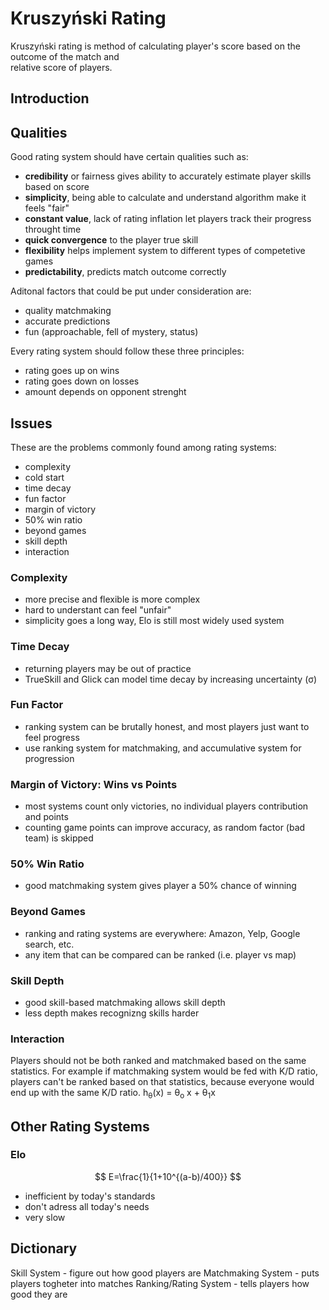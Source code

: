 # Kruszyński Rating

Kruszyński rating is method of calculating player's score based on the outcome of the match and  
relative score of players.

## Introduction

## Qualities

Good rating system should have certain qualities such as:
- **credibility** or fairness gives ability to accurately estimate player skills based on score
- **simplicity**, being able to calculate and understand algorithm make it feels "fair"
- **constant value**, lack of rating inflation let players track their progress throught time
- **quick convergence** to the player true skill
- **flexibility** helps implement system to different types of competetive games
- **predictability**, predicts match outcome correctly

Aditonal factors that could be put under consideration are:
- quality matchmaking
- accurate predictions
- fun (approachable, fell of mystery, status)

Every rating system should follow these three principles:
- rating goes up on wins
- rating goes down on losses
- amount depends on opponent strenght

## Issues

These are the problems commonly found among rating systems:
- complexity
- cold start
- time decay
- fun factor
- margin of victory
- 50% win ratio
- beyond games
- skill depth
- interaction

### Complexity

- more precise and flexible is more complex
- hard to understant can feel "unfair"
- simplicity goes a long way, Elo is still most widely used system

### Time Decay

- returning players may be out of practice
- TrueSkill and Glick can model time decay by increasing uncertainty (σ)

### Fun Factor

- ranking system can be brutally honest, and most players just want to feel progress
- use ranking system for matchmaking, and accumulative system for progression

### Margin of Victory: Wins vs Points

- most systems count only victories, no individual players contribution and points
- counting game points can improve accuracy, as random factor (bad team) is skipped

### 50% Win Ratio

- good matchmaking system gives player a 50% chance of winning

### Beyond Games

- ranking and rating systems are everywhere: Amazon, Yelp, Google search, etc.
- any item that can be compared can be ranked (i.e. player vs map)

### Skill Depth

- good skill-based matchmaking allows skill depth
- less depth makes recognizng skills harder

### Interaction

Players should not be both ranked and matchmaked based on the same statistics.
For example if matchmaking system would be fed with K/D ratio, players can't
be ranked based on that statistics, because everyone would end up with the same
K/D ratio.
h<sub>&theta;</sub>(x) = &theta;<sub>o</sub> x + &theta;<sub>1</sub>x

## Other Rating Systems

### Elo

$$
E=\frac{1}{1+10^{(a-b)/400}}
$$
- inefficient by today's standards
- don't adress all today's needs
- very slow

## Dictionary

Skill System - figure out how good players are
Matchmaking System - puts players togheter into matches
Ranking/Rating System - tells players how good they are